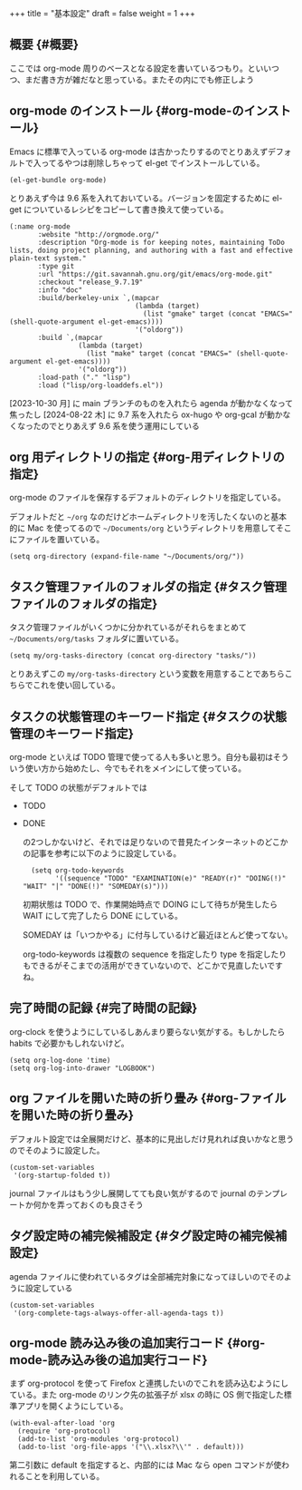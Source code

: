 +++
title = "基本設定"
draft = false
weight = 1
+++

## 概要 {#概要}

ここでは org-mode 周りのベースとなる設定を書いているつもり。といいつつ、まだ書き方が雑だなと思っている。またその内にでも修正しよう


## org-mode のインストール {#org-mode-のインストール}

Emacs に標準で入っている org-mode は古かったりするのでとりあえずデフォルトで入ってるやつは削除しちゃって el-get でインストールしている。

```emacs-lisp
(el-get-bundle org-mode)
```

とりあえず今は 9.6 系を入れておいている。バージョンを固定するために el-get についているレシピをコピーして書き換えて使っている。

```emacs-lisp
(:name org-mode
       :website "http://orgmode.org/"
       :description "Org-mode is for keeping notes, maintaining ToDo lists, doing project planning, and authoring with a fast and effective plain-text system."
       :type git
       :url "https://git.savannah.gnu.org/git/emacs/org-mode.git"
       :checkout "release_9.7.19"
       :info "doc"
       :build/berkeley-unix `,(mapcar
                               (lambda (target)
                                 (list "gmake" target (concat "EMACS=" (shell-quote-argument el-get-emacs))))
                               '("oldorg"))
       :build `,(mapcar
                 (lambda (target)
                   (list "make" target (concat "EMACS=" (shell-quote-argument el-get-emacs))))
                 '("oldorg"))
       :load-path ("." "lisp")
       :load ("lisp/org-loaddefs.el"))
```

<span class="timestamp-wrapper"><span class="timestamp">[2023-10-30 月] </span></span> に main ブランチのものを入れたら agenda が動かなくなって焦ったし
<span class="timestamp-wrapper"><span class="timestamp">[2024-08-22 木] </span></span> に 9.7 系を入れたら ox-hugo や org-gcal が動かなくなったのでとりあえず 9.6 系を使う運用にしている


## org 用ディレクトリの指定 {#org-用ディレクトリの指定}

org-mode のファイルを保存するデフォルトのディレクトリを指定している。

デフォルトだと `~/org` なのだけどホームディレクトリを汚したくないのと基本的に Mac を使ってるので `~/Documents/org` というディレクトリを用意してそこにファイルを置いている。

```emacs-lisp
(setq org-directory (expand-file-name "~/Documents/org/"))
```


## タスク管理ファイルのフォルダの指定 {#タスク管理ファイルのフォルダの指定}

タスク管理ファイルがいくつかに分かれているがそれらをまとめて `~/Documents/org/tasks` フォルダに置いている。

```emacs-lisp
(setq my/org-tasks-directory (concat org-directory "tasks/"))
```

とりあえずこの `my/org-tasks-directory` という変数を用意することであちらこちらでこれを使い回している。


## タスクの状態管理のキーワード指定 {#タスクの状態管理のキーワード指定}

org-mode といえば TODO 管理で使ってる人も多いと思う。自分も最初はそういう使い方から始めたし、今でもそれをメインにして使っている。

そして TODO の状態がデフォルトでは

-   TODO
-   DONE

    の2つしかないけど、それでは足りないので昔見たインターネットのどこかの記事を参考に以下のように設定している。
    ```emacs-lisp
      (setq org-todo-keywords
            '((sequence "TODO" "EXAMINATION(e)" "READY(r)" "DOING(!)" "WAIT" "|" "DONE(!)" "SOMEDAY(s)")))
    ```
    初期状態は TODO で、作業開始時点で DOING にして待ちが発生したら WAIT にして完了したら DONE にしている。

    SOMEDAY は「いつかやる」に付与しているけど最近ほとんど使ってない。

    org-todo-keywords は複数の sequence を指定したり
    type を指定したりもできるがそこまでの活用ができていないので、どこかで見直したいですね。


## 完了時間の記録 {#完了時間の記録}

org-clock を使うようにしているしあんまり要らない気がする。もしかしたら habits で必要かもしれないけど。

```emacs-lisp
(setq org-log-done 'time)
(setq org-log-into-drawer "LOGBOOK")
```


## org ファイルを開いた時の折り畳み {#org-ファイルを開いた時の折り畳み}

デフォルト設定では全展開だけど、基本的に見出しだけ見れれば良いかなと思うのでそのように設定した。

```emacs-lisp
(custom-set-variables
 '(org-startup-folded t))
```

journal ファイルはもう少し展開してても良い気がするので
journal のテンプレートか何かを弄っておくのも良さそう


## タグ設定時の補完候補設定 {#タグ設定時の補完候補設定}

agenda ファイルに使われているタグは全部補完対象になってほしいのでそのように設定している

```emacs-lisp
(custom-set-variables
 '(org-complete-tags-always-offer-all-agenda-tags t))
```


## org-mode 読み込み後の追加実行コード {#org-mode-読み込み後の追加実行コード}

まず org-protocol を使って Firefox と連携したいのでこれを読み込むようにしている。また org-mode のリンク先の拡張子が xlsx の時に OS 側で指定した標準アプリを開くようにしている。

```emacs-lisp
(with-eval-after-load 'org
  (require 'org-protocol)
  (add-to-list 'org-modules 'org-protocol)
  (add-to-list 'org-file-apps '("\\.xlsx?\\'" . default)))
```

第二引数に default を指定すると、内部的には Mac なら open コマンドが使われることを利用している。
